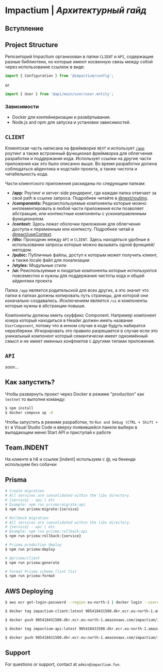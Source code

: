 # Impactium | *Архитектурный гайд*

## Вступление

 

## Project Structure

Репозиторий Impactium организован в папки `CLIENT` и `API`, содержащие разные библиотеки, но которые имеют косвенную связь между собой через использование ссылкок в виде:
```js
import { Configuration } from '@impactium/config';
```
or
```js
import { User } from '@api/main/user/user.entity';
```

### Зависимости

- Docker для контейнеризации и развёртывания.
- Node.js and npm для запуска и установки зависимостей.

## `CLIENT`

Клиентская часть написана на фреймворке `NEXT` и использует [`/app`](https://nextjs.org/docs/app) роутинг а также встроенный функционал фреймворка для облегчения разработки и поддержания кода. Использует ссылки на другие части приложения как это было описанно выше. Во время разработки должна соблюдаться айдентика и кодстайл проекта, а также чистота и читабельность кода. 

Части клиентского приложения раскиданы по следующим папкам: 

- **/app:** Роутинг и server-side рендеринг, где каждая папка отвечает за свой path в ссылке запроса. Подробнее читайте в [@next/routing](https://nextjs.org/docs/app/building-your-application/routing).
- **/components:** Редкоиспользуемые компоненты которые можно инплементировать в любой части приложения если позволяет абстракция, или контекстные компоненты с усконаправленным функционалом.
- **/context:** Здесь лежат оболочки приложения для облегчения доступа к переменным или контексту. Подробнее читай в [@react/useContext](https://react.dev/reference/react/useContext).
- **/dto:** Проходник между `API` и `CLIENT`. Здесь находяться удобные в использовании запросы которые можно вызывать одной функцией/методом.
- **/pubic:** Публичные файлы, доступ к которым может получить клиент, а также locale файл для локализации
- **/styles:** Модульные стили
- **/ui:** Реиспользуемые и пиздатые компоненты которые используются повсеместно и нужны для поддержания чистоты кода и общей айдентики проекта

Папка `/app` является родительской для всех других, а это значит что папки в папках должны копировать путь страницы, для которой они изначально создавались. Исключением является `/ui` и компоненты которые нужны в абстракции повыше. 

Компоненты должны иметь скуффикс Component. Например компонент юзера который находиться в Header должен иметь название `UserComponent`, потому что в инном случае в коде будуть набиратся неразберихи. Игнорировать это правило разрешается в случае если это уникальный компонент который семантически имеет одноимённый смысл и не имеет именных конфликтов с другими типами приложения. 

## `API`

soon...

## Как запустить?

Чтобы развернуть проект через Docker в режиме "production" как `testnet` то выполни команду:

```bash
$ npm install
$ docker compose up -d
```

Чтобы запустить в режиме разработки, то `Run and Debug (CTRL + Shift + D)` в Visual Studio Code и вверху появившейся панели выбери в выпадающем меню Start API и приступай к работе

## Team.INDENT

На клиенте в h6 и ссылке [indent] используем с @, на бекенде используем без собачки

## Prisma

```bash
# Create migration
# All services are consolidated within the libs directory.
# {service} - api | etc
# Example: npm run prisma:migrate:api
$ npm run prisma:migrate:{service}

# Rollback migration
# All services are consolidated within the libs directory.
# {service} - api | etc
# Example: npm run prisma:rollback:api
$ npm run prisma:rollback:{service}

# Prisma production deploy
$ npm run prisma:deploy

# @prisma/client
$ npm run prisma:generate

# Format Prisma schema (lint fix)
$ npm run prisma:format
```

## AWS Deploying

```bash
$ aws ecr get-login-password --region eu-north-1 | docker login --username AWS --password-stdin 905418431500.dkr.ecr.eu-north-1.amazonaws.com

$ docker tag impactium-client:latest 905418431500.dkr.ecr.eu-north-1.amazonaws.com/impactium/impactium-client:latest

$ docker push 905418431500.dkr.ecr.eu-north-1.amazonaws.com/impactium/impactium-client:latest

$ docker tag impactium-api:latest 905418431500.dkr.ecr.eu-north-1.amazonaws.com/impactium/impactium-api:latest

$ docker push 905418431500.dkr.ecr.eu-north-1.amazonaws.com/impactium/impactium-api:latest

```
## Support

For questions or support, contact at `admin@impactium.fun`.
